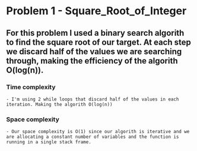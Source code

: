 # Problem 1 - Square_Root_of_Integer

  ## For this problem I used a binary search algorith to find the square root of our target. At each step we discard half of the values we are searching through, making the efficiency of the algorith O(log(n)).
  
  ### Time complexity
    - I'm using 2 while loops that discard half of the values in each iteration. Making the algorith O(log(n))

  ### Space complexity
    - Our space complexity is O(1) since our algorith is iterative and we are allocating a constant number of variables and the function is running in a single stack frame.
